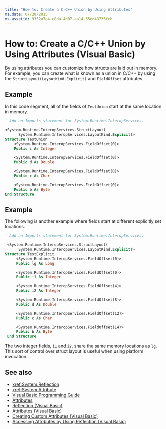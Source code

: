 ```yaml
---
title: "How to: Create a C-C++ Union by Using Attributes"
ms.date: 07/20/2015
ms.assetid: 9352a7e4-c0da-4d07-aa14-55ed43736fcb
---
```

# How to: Create a C/C++ Union by Using Attributes (Visual Basic)

By using attributes you can customize how structs are laid out in memory. For example, you can create what is known as a union in C/C++ by using the `StructLayout(LayoutKind.Explicit)` and `FieldOffset` attributes.

## Example

In this code segment, all of the fields of `TestUnion` start at the same location in memory.

```vb
' Add an Imports statement for System.Runtime.InteropServices.

<System.Runtime.InteropServices.StructLayout(
      System.Runtime.InteropServices.LayoutKind.Explicit)>
Structure TestUnion
    <System.Runtime.InteropServices.FieldOffset(0)>
    Public i As Integer

    <System.Runtime.InteropServices.FieldOffset(0)>
    Public d As Double

    <System.Runtime.InteropServices.FieldOffset(0)>
    Public c As Char

    <System.Runtime.InteropServices.FieldOffset(0)>
    Public b As Byte
End Structure
```

## Example

The following is another example where fields start at different explicitly set locations.

```vb
' Add an Imports statement for System.Runtime.InteropServices.

 <System.Runtime.InteropServices.StructLayout(
      System.Runtime.InteropServices.LayoutKind.Explicit)>
Structure TestExplicit
     <System.Runtime.InteropServices.FieldOffset(0)>
     Public lg As Long

     <System.Runtime.InteropServices.FieldOffset(0)>
     Public i1 As Integer

     <System.Runtime.InteropServices.FieldOffset(4)>
     Public i2 As Integer

     <System.Runtime.InteropServices.FieldOffset(8)>
     Public d As Double

     <System.Runtime.InteropServices.FieldOffset(12)>
     Public c As Char

     <System.Runtime.InteropServices.FieldOffset(14)>
     Public b As Byte
 End Structure
```

The two integer fields, `i1` and `i2`, share the same memory locations as `lg`. This sort of control over struct layout is useful when using platform invocation.

## See also

- <xref:System.Reflection>
- <xref:System.Attribute>
- [Visual Basic Programming Guide](../../index.md)
- [Attributes](../../../../standard/attributes/index.md)
- [Reflection (Visual Basic)](../reflection.md)
- [Attributes (Visual Basic)](../../../language-reference/attributes.md)
- [Creating Custom Attributes (Visual Basic)](creating-custom-attributes.md)
- [Accessing Attributes by Using Reflection (Visual Basic)](accessing-attributes-by-using-reflection.md)
